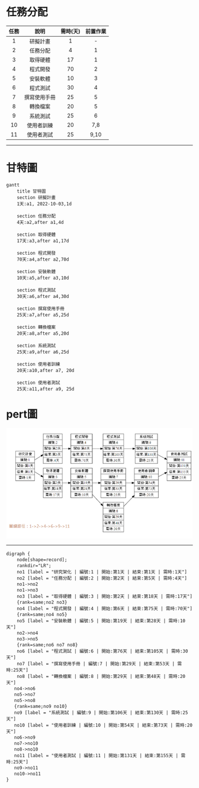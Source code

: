# 任務分配
| **任務**  | **說明**  | **需時(天)** | **前置作業** |
| :------------: |:---------------:| :-----:| :-----: |
| 1 | 研擬計畫 | 1 | - |
| 2 | 任務分配 | 4 | 1 |
| 3 | 取得硬體 | 17 | 1 |
| 4 | 程式開發 | 70 | 2 |
| 5 | 安裝軟體 | 10 | 3 |
| 6 | 程式測試 | 30 | 4 |
| 7 | 撰寫使用手冊 | 25 | 5 |
| 8 | 轉換檔案 | 20 | 5 |
| 9 | 系統測試 | 25 | 6 |
| 10 | 使用者訓練 | 20 | 7,8 |
| 11 | 使用者測試 | 25 | 9,10 |

***
# 甘特圖
```mermaid
gantt
    title 甘特圖
    section 研擬計畫
    1天:a1, 2022-10-03,1d
    
    section 任務分配 
    4天:a2,after a1,4d
    
    section 取得硬體
    17天:a3,after a1,17d
    
    section 程式開發
    70天:a4,after a2,70d 
    
    section 安裝軟體
    10天:a5,after a3,10d
    
    section 程式測試
    30天:a6,after a4,30d
    
    section 撰寫使用手冊
    25天:a7,after a5,25d
    
    section 轉換檔案
    20天:a8,after a5,20d
    
    section 系統測試
    25天:a9,after a6,25d
    
    section 使用者訓練
    20天:a10,after a7, 20d
    
    section 使用者測試
    25天:a11,after a9, 25d
```

# pert圖
![path](pert.png)
***

```graphviz
digraph {
	node[shape=record];
	rankdir="LR";
    no1 [label = "研究架化 | 編號:1 | 開始:第1天 | 結束:第1天 | 需時:1天"]
    no2 [label = "任務分配 | 編號:2 | 開始:第2天 | 結束:第5天 | 需時:4天"]
    no1->no2
    no1->no3
    no3 [label = "取得硬體 | 編號:3 | 開始:第2天 | 結束:第18天 | 需時:17天"]
    {rank=same;no2 no3}
    no4 [label = "程式開發 | 編號:4 | 開始:第6天 | 結束:第75天 | 需時:70天"]
    {rank=same;no4 no5}
    no5 [label = "安裝軟體 | 編號:5 | 開始:第19天 | 結束:第28天 | 需時:10天"]
    no2->no4
    no3->no5
    {rank=same;no6 no7 no8}
    no6 [label = "程式測試 | 編號:6 | 開始:第76天 | 結束:第105天 | 需時:30天"]
    no7 [label = "撰寫使用手冊 | 編號:7 | 開始:第29天 | 結束:第53天 | 需時:25天"]
    no8 [label = "轉換檔案 | 編號:8 | 開始:第29天 | 結束:第48天 | 需時:20天"]
   no4->no6
   no5->no7
   no5->no8
   {rank=same;no9 no10}
   no9 [label = "系統測試 | 編號:9 | 開始:第106天 | 結束:第130天 | 需時:25天"]
   no10 [label = "使用者訓練 | 編號:10 | 開始:第54天 | 結束:第73天 | 需時:20天"]
   no6->no9
   no7->no10
   no8->no10
   no11 [label = "使用者測試 | 編號:11 | 開始:第131天 | 結束:第155天 | 需時:25天"]
   no9->no11
   no10->no11
}
```

